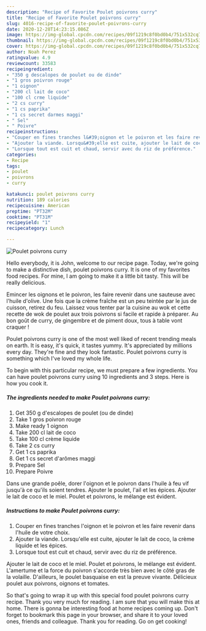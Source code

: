 ```yaml
---
description: "Recipe of Favorite Poulet poivrons curry"
title: "Recipe of Favorite Poulet poivrons curry"
slug: 4016-recipe-of-favorite-poulet-poivrons-curry
date: 2020-12-28T14:23:15.086Z
image: https://img-global.cpcdn.com/recipes/09f1219c8f0bd0b4/751x532cq70/poulet-poivrons-curry-photo-principale-de-la-recette.jpg
thumbnail: https://img-global.cpcdn.com/recipes/09f1219c8f0bd0b4/751x532cq70/poulet-poivrons-curry-photo-principale-de-la-recette.jpg
cover: https://img-global.cpcdn.com/recipes/09f1219c8f0bd0b4/751x532cq70/poulet-poivrons-curry-photo-principale-de-la-recette.jpg
author: Noah Perez
ratingvalue: 4.9
reviewcount: 33583
recipeingredient:
- "350 g descalopes de poulet ou de dinde"
- "1 gros poivron rouge"
- "1 oignon"
- "200 cl lait de coco"
- "100 cl crme liquide"
- "2 cs curry"
- "1 cs paprika"
- "1 cs secret darmes maggi"
- " Sel"
- " Poivre"
recipeinstructions:
- "Couper en fines tranches l&#39;oignon et le poivron et les faire revenir dans l&#39;huile de votre choix."
- "Ajouter la viande. Lorsqu&#39;elle est cuite, ajouter le lait de coco, la crème liquide et les épices."
- "Lorsque tout est cuit et chaud, servir avec du riz de préférence."
categories:
- Recipe
tags:
- poulet
- poivrons
- curry

katakunci: poulet poivrons curry 
nutrition: 189 calories
recipecuisine: American
preptime: "PT32M"
cooktime: "PT31M"
recipeyield: "1"
recipecategory: Lunch

---
```



![Poulet poivrons curry](https://img-global.cpcdn.com/recipes/09f1219c8f0bd0b4/751x532cq70/poulet-poivrons-curry-photo-principale-de-la-recette.jpg)

Hello everybody, it is John, welcome to our recipe page. Today, we're going to make a distinctive dish, poulet poivrons curry. It is one of my favorites food recipes. For mine, I am going to make it a little bit tasty. This will be really delicious.

Emincer les oignons et le poivron, les faire revenir dans une sauteuse avec l&#39;huile d&#39;olive. Une fois que la crème fraîche est un peu teintée par le jus de cuisson, retirez du feu. Laissez vous tenter par la cuisine au wok et cette recette de wok de poulet aux trois poivrons si facile et rapide à préparer. Au bon goût de curry, de gingembre et de piment doux, tous à table vont craquer !

Poulet poivrons curry is one of the most well liked of recent trending meals on earth. It is easy, it's quick, it tastes yummy. It's appreciated by millions every day. They're fine and they look fantastic. Poulet poivrons curry is something which I've loved my whole life.


To begin with this particular recipe, we must prepare a few ingredients. You can have poulet poivrons curry using 10 ingredients and 3 steps. Here is how you cook it.

<!--inarticleads1-->

##### The ingredients needed to make Poulet poivrons curry:

1. Get 350 g d&#39;escalopes de poulet (ou de dinde)
1. Take 1 gros poivron rouge
1. Make ready 1 oignon
1. Take 200 cl lait de coco
1. Take 100 cl crème liquide
1. Take 2 cs curry
1. Get 1 cs paprika
1. Get 1 cs secret d&#39;arômes maggi
1. Prepare  Sel
1. Prepare  Poivre


Dans une grande poêle, dorer l&#39;oignon et le poivron dans l&#39;huile à feu vif jusqu&#39;à ce qu&#39;ils soient tendres. Ajouter le poulet, l&#39;ail et les épices. Ajouter le lait de coco et le miel. Poulet et poivrons, le mélange est évident. 

<!--inarticleads2-->

##### Instructions to make Poulet poivrons curry:

1. Couper en fines tranches l&#39;oignon et le poivron et les faire revenir dans l&#39;huile de votre choix.
1. Ajouter la viande. Lorsqu&#39;elle est cuite, ajouter le lait de coco, la crème liquide et les épices.
1. Lorsque tout est cuit et chaud, servir avec du riz de préférence.


Ajouter le lait de coco et le miel. Poulet et poivrons, le mélange est évident. L&#39;amertume et la force du poivron s&#39;accorde très bien avec le côté gras de la volaille. D&#39;ailleurs, le poulet basquaise en est la preuve vivante. Délicieux poulet aux poivrons, oignons et tomates. 

So that's going to wrap it up with this special food poulet poivrons curry recipe. Thank you very much for reading. I am sure that you will make this at home. There is gonna be interesting food at home recipes coming up. Don't forget to bookmark this page in your browser, and share it to your loved ones, friends and colleague. Thank you for reading. Go on get cooking!
